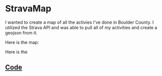 # StravaMap

I wanted to create a map of all the activies I've done in Boulder County. I utilized the Strava API and was able to pull all of my activities and create a geojson from it.

Here is the map:
<script src="https://embed.github.com/tkravits/StravaMap/raw/master/Strava_Map_Minus_Secret.geojson" > </script>

Here is the<h2> <a href="https://tkravits.github.io/StravaMap">Code</a></h2>
